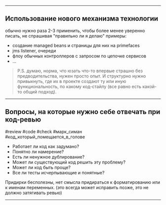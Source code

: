 
---
## Использование нового механизма технологии

обычно нужно раза 2-3 применить, чтобы более менее уверенно писать, не спрашивая "правильно ли я делаю"
примеры: 
- создание managed beans и страницы для них на primefaces
- jms listener, очереди
- флоу обычных контроллеров с запросом по цепочке сервисов
- ...

>P.S. думаю, норма, что юзать что-то впервые страшно без предводительства, нужен просто опыт. И структурно нужно привыкнуть, где их в проекте создают ту или иную функциональность, по какому код-стайлу (все равно есть какой-то общий подход).

---

## Вопросы, на которые нужно себе отвечать при код-ревью
#review #code #check #марк_симан #код_который_помещается_в_голове

- Работает ли код как задумано?
- Понятно ли намерение?
- Есть ли ненужное дублирование?
- Может ли существующий код решить эту проблему?
- Может ли код быть проще?
- Все ли тесты исчерпывающие и понятные?

Придирки бесполезны, нет смысла придираться к форматированию или к именам переменных. (это всегда может исправить позже, это не должно затягивать ревью)

---

##

